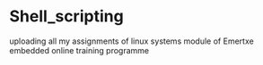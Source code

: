 # Shell_scripting
uploading all my assignments of linux systems module of Emertxe embedded online training programme
